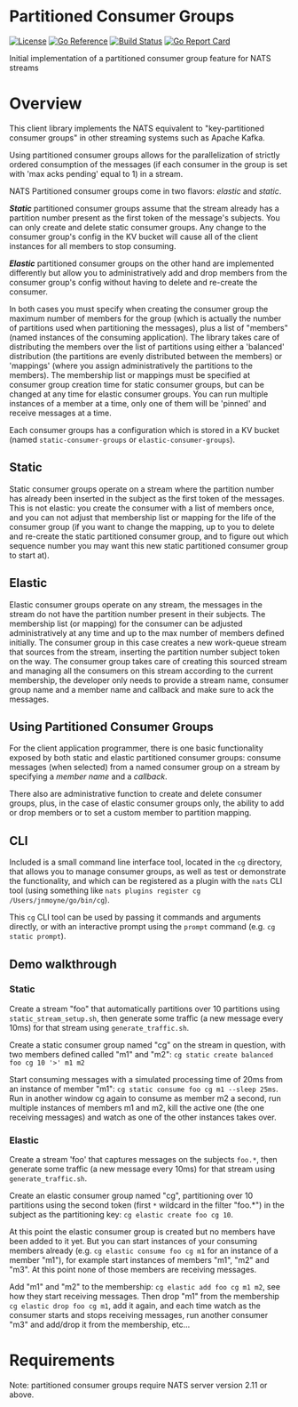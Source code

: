 # Partitioned Consumer Groups

[License-Url]: https://www.apache.org/licenses/LICENSE-2.0
[License-Image]: https://img.shields.io/badge/License-Apache2-blue.svg
[ReportCard-Url]: https://goreportcard.com/report/github.com/synadia-io/orbit.go/partitionedconsumergroups
[ReportCard-Image]: https://goreportcard.com/badge/github.com/synadia-io/orbit.go/partitionedconsumergroups
[Build-Status-Url]: https://github.com/synadia-io/orbit.go/actions/workflows/partitionedconsumergroups.yaml
[Build-Status-Image]: https://github.com/synadia-io/orbit.go/actions/workflows/partitionedconsumergroups.yaml/badge.svg?branch=main
[GoDoc-Url]: https://pkg.go.dev/github.com/synadia-io/orbit.go/partitionedconsumergroups
[GoDoc-Image]: https://pkg.go.dev/badge/github.com/synadia-io/orbit.go/partitionedconsumergroups.svg

[![License][License-Image]][License-Url]
[![Go Reference][GoDoc-Image]][GoDoc-Url]
[![Build Status][Build-Status-Image]][Build-Status-Url]
[![Go Report Card][ReportCard-Image]][ReportCard-Url]

Initial implementation of a partitioned consumer group feature for NATS streams

# Overview

This client library implements the NATS equivalent to "key-partitioned consumer groups" in other streaming systems such as Apache Kafka.

Using partitioned consumer groups allows for the parallelization of strictly ordered consumption of the messages (if each consumer in the group is set with 'max acks pending' equal to 1) in a stream.

NATS Partitioned consumer groups come in two flavors: *elastic* and *static*.

***Static*** partitioned consumer groups assume that the stream already has a partition number present as the first token of the message's subjects. You can only create and delete static consumer groups. Any change to the consumer group's config in the KV bucket will cause all of the client instances for all members to stop consuming.

***Elastic*** partitioned consumer groups on the other hand are implemented differently but allow you to administratively add and drop members from the consumer group's config without having to delete and re-create the consumer.

In both cases you must specify when creating the consumer group the maximum number of members for the group (which is actually the number of partitions used when partitioning the messages), plus a list of "members" (named instances of the consuming application). The library takes care of distributing the members over the list of partitions using either a 'balanced' distribution (the partitions are evenly distributed between the members) or 'mappings' (where you assign administratively the partitions to the members). The membership list or mappings must be specified at consumer group creation time for static consumer groups, but can be changed at any time for elastic consumer groups. You can run multiple instances of a member at a time, only one of them will be 'pinned' and receive messages at a time.

Each consumer groups has a configuration which is stored in a KV bucket (named `static-consumer-groups` or `elastic-consumer-groups`).

## Static

Static consumer groups operate on a stream where the partition number has already been inserted in the subject as the first token of the messages. This is not elastic: you create the consumer with a list of members once, and you can not adjust that membership list or mapping for the life of the consumer group (if you want to change the mapping, up to you to delete and re-create the static partitioned consumer group, and to figure out which sequence number you may want this new static partitioned consumer group to start at).

## Elastic

Elastic consumer groups operate on any stream, the messages in the stream do not have the partition number present in their subjects. The membership list (or mapping) for the consumer can be adjusted administratively at any time and up to the max number of members defined initially. The consumer group in this case creates a new work-queue stream that sources from the stream, inserting the partition number subject token on the way. The consumer group takes care of creating this sourced stream and managing all the consumers on this stream according to the current membership, the developer only needs to provide a stream name, consumer group name and a member name and callback and make sure to ack the messages.

## Using Partitioned Consumer Groups

For the client application programmer, there is one basic functionality exposed by both static and elastic partitioned consumer groups: consume messages (when selected) from a named consumer group on a stream by specifying a _member name_ and a _callback_.

There also are administrative function to create and delete consumer groups, plus, in the case of elastic consumer groups only, the ability to add or drop members or to set a custom member to partition mapping.

## CLI

Included is a small command line interface tool, located in the `cg` directory, that allows you to manage consumer groups, as well as test or demonstrate the functionality, and which can be registered as a plugin with the `nats` CLI tool (using something like `nats plugins register cg /Users/jnmoyne/go/bin/cg`).

This `cg` CLI tool can be used by passing it commands and arguments directly, or with an interactive prompt using the `prompt` command (e.g. `cg static prompt`).

## Demo walkthrough

### Static

Create a stream "foo" that automatically partitions over 10 partitions using `static_stream_setup.sh`, then generate some traffic (a new message every 10ms) for that stream using `generate_traffic.sh`.

Create a static consumer group named "cg" on the stream in question, with two members defined called "m1" and "m2": `cg static create balanced foo cg 10 '>' m1 m2`

Start consuming messages with a simulated processing time of 20ms from an instance of member "m1": `cg static consume foo cg m1 --sleep 25ms`. Run in another window cg again to consume as member m2 a second, run multiple instances of members m1 and m2, kill the active one (the one receiving messages) and watch as one of the other instances takes over.

### Elastic

Create a stream 'foo' that captures messages on the subjects `foo.*`, then generate some traffic (a new message every 10ms) for that stream using `generate_traffic.sh`.

Create an elastic consumer group named "cg", partitioning over 10 partitions using the second token (first `*` wildcard in the filter "foo.*") in the subject as the partitioning key: `cg elastic create foo cg 10`.

At this point the elastic consumer group is created but no members have been added to it yet. But you can start instances of your consuming members already (e.g. `cg elastic consume foo cg m1` for an instance of a member "m1"), for example start instances of members "m1", "m2" and "m3". At this point none of those members are receiving messages. 

Add "m1" and "m2" to the membership: `cg elastic add foo cg m1 m2`, see how they start receiving messages. Then drop "m1" from the membership `cg elastic drop foo cg m1`, add it again, and each time watch as the consumer starts and stops receiving messages, run another consumer "m3" and add/drop it from the membership, etc...

# Requirements

Note: partitioned consumer groups require NATS server version 2.11 or above.